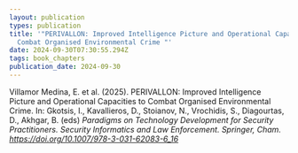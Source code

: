 ```yaml
---
layout: publication
types: publication
title: '"PERIVALLON: Improved Intelligence Picture and Operational Capacities to
  Combat Organised Environmental Crime "'
date: 2024-09-30T07:30:55.294Z
tags: book_chapters
publication_date: 2024-09-30
---
```

<!--StartFragment-->

Villamor Medina, E. et al. (2025). PERIVALLON: Improved Intelligence Picture and Operational Capacities to Combat Organised Environmental Crime. In: Gkotsis, I., Kavallieros, D., Stoianov, N., Vrochidis, S., Diagourtas, D., Akhgar, B. (eds) *Paradigms on Technology Development for Security Practitioners. Security Informatics and Law Enforcement. Springer, Cham. https://doi.org/10.1007/978-3-031-62083-6_16*

<!--EndFragment-->